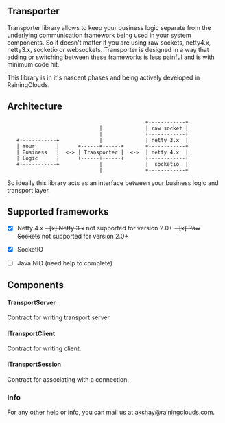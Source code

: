 ## Transporter

Transporter library allows to keep your business logic separate from the underlying communication framework
being used in your system components. So it doesn't matter if you are using  raw sockets, netty4.x, netty3.x, socketio
or websockets. Transporter is designed in a way that adding or switching between these frameworks is less painful and
is with minimum code hit.

This library is in it's nascent phases and being actively developed in RainingClouds.


## Architecture

```
                                             +------------+
                              |              | raw socket |
                              |              +------------+
   +------------+             |              | netty 3.x  |
   | Your       |      +------+------+       +------------+
   | Business   |  <-> | Transporter |  <->  | netty 4.x  |
   | Logic      |      +------+------+       +------------+
   +------------+             |              |  socketio  |
                              |              +------------+

```

So ideally this library acts as an interface between your business logic and transport layer.


## Supported frameworks

- [x] Netty 4.x
~~- [x] Netty 3.x~~ not supported for version 2.0+
~~- [x] Raw Sockets~~ not supported for version 2.0+
- [x] SocketIO
- [ ] Java NIO (need help to complete)


## Components

#### TransportServer

Contract for writing transport server


#### ITransportClient

Contract for writing client.


#### ITransportSession

Contract for associating with a connection.

### Info

For any other help or info, you can mail us at akshay@rainingclouds.com.
